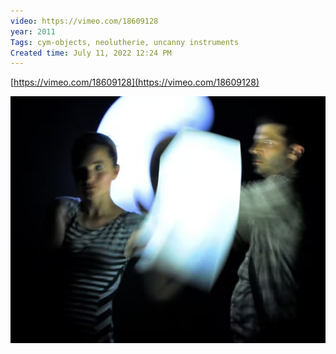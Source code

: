 ```yaml
---
video: https://vimeo.com/18609128
year: 2011
Tags: cym-objects, neolutherie, uncanny instruments
Created time: July 11, 2022 12:24 PM
---
```

[https://vimeo.com/18609128](https://vimeo.com/18609128)

![Untitled](3-works/p1/interactive%20music%20box%20d0d8b27c42ef4778a229949a5bd80652/Untitled.png)
